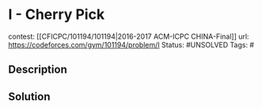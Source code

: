 # I - Cherry Pick

contest: [[CFICPC/101194/101194|2016-2017 ACM-ICPC CHINA-Final]]
url: https://codeforces.com/gym/101194/problem/I
Status: #UNSOLVED
Tags: #

## Description

## Solution

